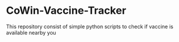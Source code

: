 # CoWin-Vaccine-Tracker
This repository consist of simple python scripts to check if vaccine is available nearby you
